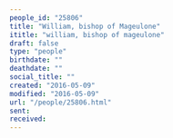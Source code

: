 ```yaml
---
people_id: "25806"
title: "William, bishop of Mageulone"
ititle: "william, bishop of mageulone"
draft: false
type: "people"
birthdate: ""
deathdate: ""
social_title: ""
created: "2016-05-09"
modified: "2016-05-09"
url: "/people/25806.html"
sent:
received:
---
```

